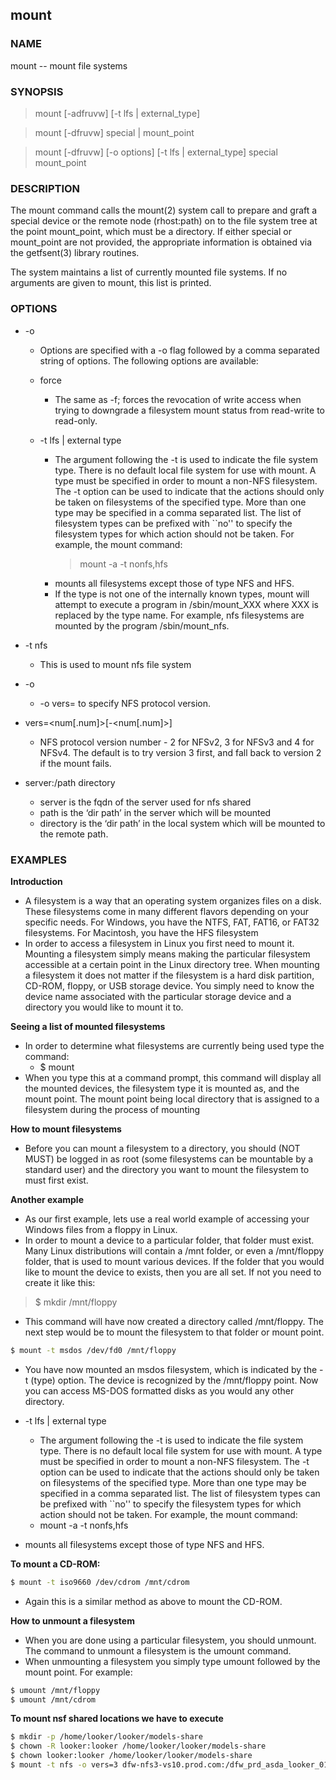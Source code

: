 ## mount

### NAME

mount -- mount file systems

### SYNOPSIS

> mount [-adfruvw] [-t lfs | external_type]

> mount [-dfruvw] special | mount_point

> mount [-dfruvw] [-o options] [-t lfs | external_type] special mount_point

### DESCRIPTION

The mount command calls the mount(2) system call to prepare and graft a special device or the remote node (rhost:path) on to the file system tree at the point mount_point, which must be a directory.  If either special or mount_point are not provided, the appropriate information is obtained via the getfsent(3) library routines.

The system maintains a list of currently mounted file systems.  If no arguments are given to mount, this list is printed.

### OPTIONS

* -o      
  * Options are specified with a -o flag followed by a comma separated string of options.  The following options are available:
  * force   
    * The same as -f; forces the revocation of write access when trying to downgrade a filesystem mount status from read-write to read-only.

  * -t lfs | external type
    * The argument following the -t is used to indicate the file system type.  There is no default local file system for use with mount. A type must be specified in order to mount a non-NFS filesystem.  The -t option can be used to indicate that the actions should only be taken on filesystems of the specified type. More than one type may be specified in a comma separated list.  The list of filesystem types can be prefixed with ``no'' to specify the filesystem types for which action should not be taken. For example, the mount command:
      > mount -a -t nonfs,hfs
    * mounts all filesystems except those of type NFS and HFS.
    * If the type is not one of the internally known types, mount will attempt to execute a program in /sbin/mount_XXX where XXX is replaced by the type name.  For example, nfs filesystems are mounted by the program /sbin/mount_nfs.

* -t nfs
  * This is used to mount nfs file system

* -o
  * -o vers=<num> to specify NFS protocol version.

* vers=<num[.num]>[-<num[.num]>]
  * NFS protocol version number - 2 for NFSv2, 3 for NFSv3 and 4 for NFSv4.  The default is to try version 3 first, and fall back to version 2 if the mount fails.

* server:/path directory
  * server is the fqdn of the server used for nfs shared
  * path is the ‘dir path’ in the server which will be mounted
  * directory is the ‘dir path’ in the local system which will be mounted to the remote path. 


### EXAMPLES

**Introduction**

  * A filesystem is a way that an operating system organizes files on a disk. These filesystems come in many different flavors depending on your specific needs. For Windows, you have the NTFS, FAT, FAT16, or FAT32 filesystems. For Macintosh, you have the HFS filesystem
  * In order to access a filesystem in Linux you first need to mount it. Mounting a filesystem simply means making the particular filesystem accessible at a certain point in the Linux directory tree. When mounting a filesystem it does not matter if the filesystem is a hard disk partition, CD-ROM, floppy, or USB storage device. You simply need to know the device name associated with the particular storage device and a directory you would like to mount it to.

**Seeing a list of mounted filesystems**

  * In order to determine what filesystems are currently being used type the command:
    * $ mount
  * When you type this at a command prompt, this command will display all the mounted devices, the filesystem type it is mounted as, and the mount point. The mount point being local directory that is assigned to a filesystem during the process of mounting

**How to mount filesystems**

  * Before you can mount a filesystem to a directory, you should (NOT MUST)  be logged in as root (some filesystems can be mountable by a standard user) and the directory you want to mount the filesystem to must first exist.

**Another example**

  * As our first example, lets use a real world example of accessing your Windows files from a floppy in Linux.
  * In order to mount a device to a particular folder, that folder must exist. Many Linux distributions will contain a /mnt folder, or even a /mnt/floppy folder, that is used to mount various devices. If the folder that you would like to mount the device to exists, then you are all set. If not you need to create it like this:
 
  > $ mkdir /mnt/floppy


  * This command will have now created a directory called /mnt/floppy. The next step would be to mount the filesystem to that folder or mount point.

```bash
$ mount -t msdos /dev/fd0 /mnt/floppy
```

  * You have now mounted an msdos filesystem, which is indicated by the -t (type) option. The device is recognized by the /mnt/floppy point. Now you can access MS-DOS formatted disks as you would any other directory.

  * -t lfs | external type
    * The argument following the -t is used to indicate the file system type.  There is no default local file system for use with mount. A type must be specified in order to mount a non-NFS filesystem.  The -t option can be used to indicate that the actions should only be taken on filesystems of the specified type. More than one type may be specified in a comma separated list.  The list of filesystem types can be prefixed with ``no'' to specify the filesystem types for which action should not be taken. For example, the mount command:
    * mount -a -t nonfs,hfs
  * mounts all filesystems except those of type NFS and HFS.
  
**To mount a CD-ROM:**

```bash
$ mount -t iso9660 /dev/cdrom /mnt/cdrom
```

  * Again this is a similar method as above to mount the CD-ROM.

**How to unmount a filesystem**

  * When you are done using a particular filesystem, you should unmount. The command to unmount a filesystem is the umount command.
  * When unmounting a filesystem you simply type umount followed by the mount point. For example:

```bash
$ umount /mnt/floppy
$ umount /mnt/cdrom
```

**To mount nsf shared locations we have to execute**

```bash
$ mkdir -p /home/looker/looker/models-share
$ chown -R looker:looker /home/looker/looker/models-share
$ chown looker:looker /home/looker/looker/models-share
$ mount -t nfs -o vers=3 dfw-nfs3-vs10.prod.com:/dfw_prd_asda_looker_01 /home/looker/looker/models-share
```
